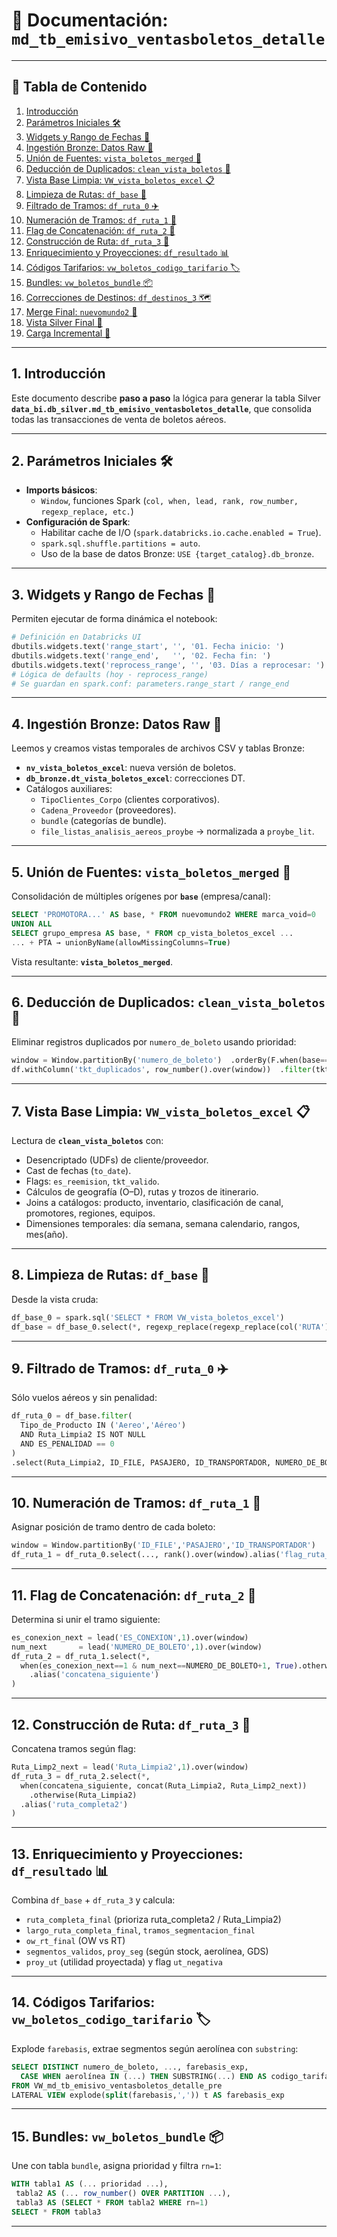 # 📘 Documentación: `md_tb_emisivo_ventasboletos_detalle`

---

## 📑 Tabla de Contenido
1. [Introducción](#introducción)
2. [Parámetros Iniciales 🛠️](#parámetros-iniciales-)
3. [Widgets y Rango de Fechas 📅](#widgets-y-rango-de-fechas-)
4. [Ingestión Bronze: Datos Raw 🥉](#ingestión-bronze-datos-raw-)
5. [Unión de Fuentes: `vista_boletos_merged` 🔗](#unión-de-fuentes-vista_boletos_merged-)
6. [Deducción de Duplicados: `clean_vista_boletos` 🔄](#deducción-de-duplicados-clean_vista_boletos-)
7. [Vista Base Limpia: `VW_vista_boletos_excel` 📋](#vista-base-limpia-vw_vista_boletos_excel-)
8. [Limpieza de Rutas: `df_base` 🧹](#limpieza-de-rutas-df_base-)
9. [Filtrado de Tramos: `df_ruta_0` ✈️](#filtrado-de-tramos-df_ruta_0-)
10. [Numeración de Tramos: `df_ruta_1` 🔢](#numeración-de-tramos-df_ruta_1-)
11. [Flag de Concatenación: `df_ruta_2` 🤝](#flag-de-concatenación-df_ruta_2-)
12. [Construcción de Ruta: `df_ruta_3` 📐](#construcción-de-ruta-df_ruta_3-)
13. [Enriquecimiento y Proyecciones: `df_resultado` 📊](#enriquecimiento-y-proyecciones-df_resultado-)
14. [Códigos Tarifarios: `vw_boletos_codigo_tarifario` 🏷️](#códigos-tarifarios-vw_boletos_codigo_tarifario-)
15. [Bundles: `vw_boletos_bundle` 📦](#bundles-vw_boletos_bundle-)
16. [Correcciones de Destinos: `df_destinos_3` 🗺️](#correcciones-de-destinos-df_destinos_3-)
17. [Merge Final: `nuevomundo2` 🚀](#merge-final-nuevomundo2-)
18. [Vista Silver Final 🥈](#vista-silver-final-)
19. [Carga Incremental 🔄](#carga-incremental-)

---

## 1. Introducción
Este documento describe **paso a paso** la lógica para generar la tabla Silver **`data_bi.db_silver.md_tb_emisivo_ventasboletos_detalle`**, que consolida todas las transacciones de venta de boletos aéreos.

---

## 2. Parámetros Iniciales 🛠️
- **Imports básicos**:
  - `Window`, funciones Spark (`col, when, lead, rank, row_number, regexp_replace, etc.`)
- **Configuración de Spark**:
  - Habilitar cache de I/O (`spark.databricks.io.cache.enabled = True`).
  - `spark.sql.shuffle.partitions = auto`.
  - Uso de la base de datos Bronze: `USE {target_catalog}.db_bronze`.

---

## 3. Widgets y Rango de Fechas 📅
Permiten ejecutar de forma dinámica el notebook:
```python
# Definición en Databricks UI
dbutils.widgets.text('range_start', '', '01. Fecha inicio: ')
dbutils.widgets.text('range_end',   '', '02. Fecha fin: ')
dbutils.widgets.text('reprocess_range', '', '03. Días a reprocesar: ')
# Lógica de defaults (hoy - reprocess_range)
# Se guardan en spark.conf: parameters.range_start / range_end
```

---

## 4. Ingestión Bronze: Datos Raw 🥉
Leemos y creamos vistas temporales de archivos CSV y tablas Bronze:
- **`nv_vista_boletos_excel`**: nueva versión de boletos.
- **`db_bronze.dt_vista_boletos_excel`**: correcciones DT.
- Catálogos auxiliares:
  - `TipoClientes_Corpo` (clientes corporativos).
  - `Cadena_Proveedor` (proveedores).
  - `bundle` (categorías de bundle).
  - `file_listas_analisis_aereos_proybe` → normalizada a `proybe_lit`.

---

## 5. Unión de Fuentes: `vista_boletos_merged` 🔗
Consolidación de múltiples orígenes por **`base`** (empresa/canal):
```sql
SELECT 'PROMOTORA...' AS base, * FROM nuevomundo2 WHERE marca_void=0
UNION ALL
SELECT grupo_empresa AS base, * FROM cp_vista_boletos_excel ...
... + PTA → unionByName(allowMissingColumns=True)
```
Vista resultante: **`vista_boletos_merged`**.

---

## 6. Deducción de Duplicados: `clean_vista_boletos` 🔄
Eliminar registros duplicados por `numero_de_boleto` usando prioridad:
```python
window = Window.partitionBy('numero_de_boleto')  .orderBy(F.when(base==p1,0)....otherwise(5))
df.withColumn('tkt_duplicados', row_number().over(window))  .filter(tkt_duplicados==1)  .createOrReplaceTempView('clean_vista_boletos')
```

---

## 7. Vista Base Limpia: `VW_vista_boletos_excel` 📋
Lectura de **`clean_vista_boletos`** con:
- Desencriptado (UDFs) de cliente/proveedor.
- Cast de fechas (`to_date`).
- Flags: `es_reemision`, `tkt_valido`.
- Cálculos de geografía (O–D), rutas y trozos de itinerario.
- Joins a catálogos: producto, inventario, clasificación de canal, promotores, regiones, equipos.
- Dimensiones temporales: día semana, semana calendario, rangos, mes(año).

---

## 8. Limpieza de Rutas: `df_base` 🧹
Desde la vista cruda:
```python
df_base_0 = spark.sql('SELECT * FROM VW_vista_boletos_excel')
df_base = df_base_0.select(*, regexp_replace(regexp_replace(col('RUTA'),'\s{2,}',''),' ','').alias('Ruta_Limpia2'))
```

---

## 9. Filtrado de Tramos: `df_ruta_0` ✈️
Sólo vuelos aéreos y sin penalidad:
```python
df_ruta_0 = df_base.filter(
  Tipo_de_Producto IN ('Aereo','Aéreo')
  AND Ruta_Limpia2 IS NOT NULL
  AND ES_PENALIDAD == 0
)
.select(Ruta_Limpia2, ID_FILE, PASAJERO, ID_TRANSPORTADOR, NUMERO_DE_BOLETO, ES_CONEXION, FECHA_REPORTE)
```

---

## 10. Numeración de Tramos: `df_ruta_1` 🔢
Asignar posición de tramo dentro de cada boleto:
```python
window = Window.partitionBy('ID_FILE','PASAJERO','ID_TRANSPORTADOR')  .orderBy('NUMERO_DE_BOLETO')
df_ruta_1 = df_ruta_0.select(..., rank().over(window).alias('flag_ruta_rep'))
```

---

## 11. Flag de Concatenación: `df_ruta_2` 🤝
Determina si unir el tramo siguiente:
```python
es_conexion_next = lead('ES_CONEXION',1).over(window)
num_next       = lead('NUMERO_DE_BOLETO',1).over(window)
df_ruta_2 = df_ruta_1.select(*,
  when(es_conexion_next==1 & num_next==NUMERO_DE_BOLETO+1, True).otherwise(False)
    .alias('concatena_siguiente')
)
```

---

## 12. Construcción de Ruta: `df_ruta_3` 📐
Concatena tramos según flag:
```python
Ruta_Limp2_next = lead('Ruta_Limpia2',1).over(window)
df_ruta_3 = df_ruta_2.select(*,
  when(concatena_siguiente, concat(Ruta_Limpia2, Ruta_Limp2_next))
    .otherwise(Ruta_Limpia2)
  .alias('ruta_completa2')
)
```

---

## 13. Enriquecimiento y Proyecciones: `df_resultado` 📊
Combina `df_base` + `df_ruta_3` y calcula:
- `ruta_completa_final` (prioriza ruta_completa2 / Ruta_Limpia2)
- `largo_ruta_completa_final`, `tramos_segmentacion_final`
- `ow_rt_final` (OW vs RT)
- `segmentos_validos`, `proy_seg` (según stock, aerolínea, GDS)
- `proy_ut` (utilidad proyectada) y flag `ut_negativa`

---

## 14. Códigos Tarifarios: `vw_boletos_codigo_tarifario` 🏷️
Explode `farebasis`, extrae segmentos según aerolínea con `substring`:
```sql
SELECT DISTINCT numero_de_boleto, ..., farebasis_exp,
  CASE WHEN aerolínea IN (...) THEN SUBSTRING(...) END AS codigo_tarifario
FROM VW_md_tb_emisivo_ventasboletos_detalle_pre
LATERAL VIEW explode(split(farebasis,',')) t AS farebasis_exp
```

---

## 15. Bundles: `vw_boletos_bundle` 📦
Une con tabla `bundle`, asigna prioridad y filtra `rn=1`:
```sql
WITH tabla1 AS (... prioridad ...),
 tabla2 AS (... row_number() OVER PARTITION ...),
 tabla3 AS (SELECT * FROM tabla2 WHERE rn=1)
SELECT * FROM tabla3
```

---
